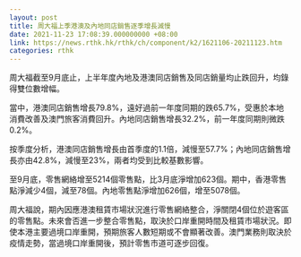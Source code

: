 ```yaml
---
layout: post
title: 周大福上季港澳及內地同店銷售逐季增長減慢
date: 2021-11-23 17:08:39.000000000 +08:00
link: https://news.rthk.hk/rthk/ch/component/k2/1621106-20211123.htm
categories: rthk
---
```


周大福截至9月底止，上半年度內地及港澳同店銷售及同店銷量均止跌回升，均錄得雙位數增幅。

當中，港澳同店銷售增長79.8%，遠好過前一年度同期的跌65.7%，受惠於本地消費改善及澳門旅客消費回升。內地同店銷售增長32.2%，前一年度同期則微跌0.2%。

按季度分析，港澳同店銷售增長由首季度的1.1倍，減慢至57.7%；內地同店銷售增長亦由42.8%，減慢至23%，兩者均受到比較基數影響。

至9月底，零售網絡增至5214個零售點，比3月底淨增加623個。期中，香港零售點淨減少4個，減至78個。內地零售點淨增加626個，增至5078個。

周大福說，期內因應港澳租賃市場狀況進行零售網絡整合，淨關閉4個位於遊客區的零售點。未來會否進一步整合零售點，取決於口岸重開時間及租賃市場狀況。即使本港主要過境口岸重開，預期旅客人數短期或不會顯著改善。澳門業務則取決於疫情走勢，當過境口岸重開後，預計零售市道可逐步回復。
